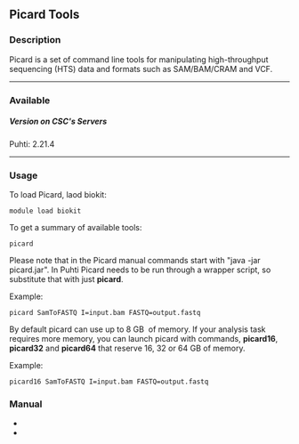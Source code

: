 ## Picard Tools

### Description

Picard is a set of command line tools for manipulating high-throughput
sequencing (HTS) data and formats such as SAM/BAM/CRAM and VCF.

------------------------------------------------------------------------

### Available

##### Version on CSC's Servers

  
Puhti: 2.21.4

------------------------------------------------------------------------

### Usage

To load Picard, laod biokit:
```text
module load biokit
```

To get a summary of available tools:
```text
picard
```

Please note that in the Picard manual commands start with "java -jar
picard.jar". In Puhti Picard needs to be run through a wrapper script,
so substitute that with just **picard**.

Example:
```
picard SamToFASTQ I=input.bam FASTQ=output.fastq
```

By default picard can use up to 8 GB  of memory. If your analysis task
requires more memory, you can launch picard with commands, **picard16**, **picard32**
and **picard64** that reserve 16, 32 or 64 GB of memory.

Example:
```text
picard16 SamToFASTQ I=input.bam FASTQ=output.fastq
```

### Manual

-   [Picard home page]: http://broadinstitute.github.io/picard/
-   [Detailed tool documentation]: http://broadinstitute.github.io/picard/command-line-overview.html
